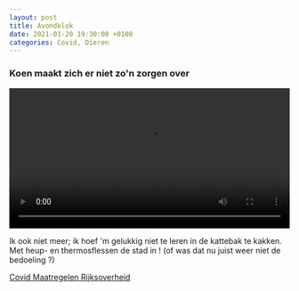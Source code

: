 ```yaml
---
layout: post
title: Avondklok
date: 2021-01-20 19:30:00 +0100
categories: Covid, Dieren
---
```


### Koen maakt zich er niet zo'n zorgen over

<video style="width:100%" controls>
  <source src="{{ site.url }}/assets/uitlaten.mp4">
 ![videotag not supported]({{ site.url }}/assets/avondklok.jpg)
</video> 

Ik ook niet meer; ik hoef 'm gelukkig niet te leren in de kattebak te kakken. Met heup- en thermosflessen de stad in ! (of was dat nu juist weer niet de bedoeling ?)

[Covid Maatregelen Rijksoverheid](https://www.rijksoverheid.nl/actueel/nieuws/2021/01/20/lockdown-verder-aangescherpt-vanwege-zorgen-om-nieuwe-virusvarianten)
